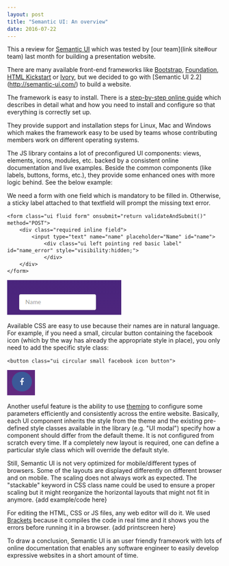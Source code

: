 ```yaml
---
layout: post
title: "Semantic UI: An overview"
date: 2016-07-22
---
```


This a review for [Semantic UI](http://semantic-ui.com/) which was tested by [our team](link site#our team) last month for building a presentation website.

There are many available front-end frameworks like [Bootstrap](http://getbootstrap.com/), [Foundation](http://foundation.zurb.com/), [HTML Kickstart](http://www.99lime.com/elements/) or [Ivory](https://github.com/kanthvallampati/IVORY), but we decided to go with [Semantic UI 2.2]
(http://semantic-ui.com/) to build a website. 

The framework is easy to install. There is a [step-by-step online guide](http://semantic-ui.com/introduction/getting-started.html) which describes in detail what and how you need to install and configure so that everything is correctly set up.

They provide support and installation steps for Linux, Mac and Windows which makes the framework easy to be used by teams whose contributing members work on different operating systems.

The JS library contains a lot of preconfigured UI components: views, elements, icons, modules, etc. backed by a consistent online documentation and live examples. Beside the common components (like labels, buttons, forms, etc.), they provide some enhanced ones with more logic behind. See the below example:

We need a form with one field which is mandatory to be filled in. Otherwise, a sticky label attached to that textfield will prompt the missing text error. 

    <form class="ui fluid form" onsubmit="return validateAndSubmit()" method="POST">
        <div class="required inline field">
            <input type="text" name="name" placeholder="Name" id="name">
                <div class="ui left pointing red basic label" id="name_error" style="visibility:hidden;">
                </div>
        </div>
	</form>

![](../images/field.png)

Available CSS are easy to use because their names are in natural language. For example, if you need a small, circular button containing the facebook icon (which by the way has already the appropriate style in place), you only need to add the specific style class:
 
    <button class="ui circular small facebook icon button">

![](../images/facebook.png)

Another useful feature is the ability to use [theming](http://semantic-ui.com/usage/theming.html) to configure some parameters efficiently and consistently across the entire website. Basically, each UI component inherits the style from the theme and the existing pre-defined style classes available in the library (e.g. "UI modal") specify how a component should differ from the default theme. It is not configured from scratch every time. If a completely new layout is required, one can define a particular style class which will override the default style.

Still, Semantic UI is not very optimized for mobile/different types of browsers. Some of the layouts are displayed differently on different browser and on mobile. The scaling does not always work as expected. The "stackable" keyword in CSS class name could be used to ensure
a proper scaling but it might reorganize the horizontal layouts that might not fit in anymore. 
	{add example/code here}

For editing the HTML, CSS or JS files, any web editor will do it. We used [Brackets](http://brackets.io/) because it compiles the code in real time and it shows you the errors before running it in a browser. 
  {add printscreen here}

To draw a conclusion, Semantic UI is an user friendly framework with lots of online documentation that enables any software engineer to easily develop expressive websites in a short amount of time.
